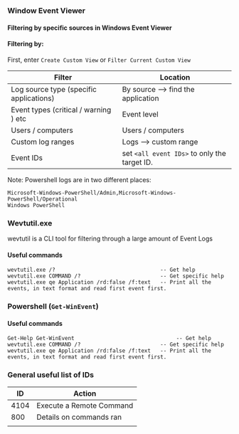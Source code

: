 
### Window Event Viewer
#### Filtering by specific sources in Windows Event Viewer
#### Filtering by:
First, enter `Create Custom View` or `Filter Current Custom View`

| Filter | Location |
| ---- | ---- |
| Log source type (specific applications) | By source --> find the application |
| Event types (critical / warning ) etc | Event level |
| Users / computers | Users / computers |
| Custom log ranges | Logs --> custom range |
| Event IDs | set `<all event IDs>` to only the target ID. |
Note: Powershell logs are in two different places:
```
Microsoft-Windows-PowerShell/Admin,Microsoft-Windows-PowerShell/Operational
Windows PowerShell
```



### Wevtutil.exe
wevtutil is a CLI tool for filtering through a large amount of Event Logs


#### Useful commands
```
wevtutil.exe /?                                 -- Get help
wevtutil.exe COMMAND /?                         -- Get specific help
wevtutil.exe qe Application /rd:false /f:text   -- Print all the events, in text format and read first event first.
```

### Powershell (`Get-WinEvent`)

#### Useful commands
```
Get-Help Get-WinEvent                                -- Get help
wevtutil.exe COMMAND /?                         -- Get specific help
wevtutil.exe qe Application /rd:false /f:text   -- Print all the events, in text format and read first event first.
```

### General useful list of IDs


| ID | Action |
| ---- | ---- |
| 4104 | Execute a Remote Command |
| 800 | Details on commands ran  |
|  |  |
